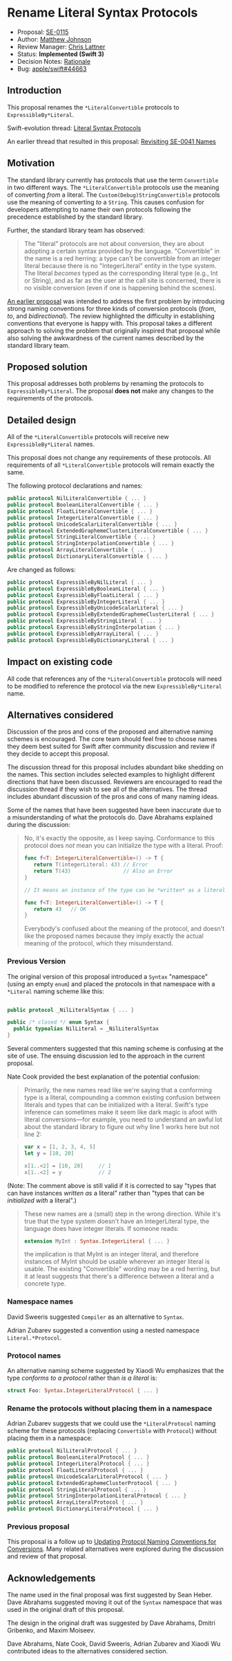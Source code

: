 # Rename Literal Syntax Protocols

* Proposal: [SE-0115](0115-literal-syntax-protocols.md)
* Author: [Matthew Johnson](https://github.com/anandabits)
* Review Manager: [Chris Lattner](http://github.com/lattner)
* Status: **Implemented (Swift 3)**
* Decision Notes: [Rationale](https://forums.swift.org/t/accepted-se-0115-rename-literal-syntax-protocols/3358)
* Bug: [apple/swift#44663](https://github.com/apple/swift/issues/44663)

## Introduction

This proposal renames the `*LiteralConvertible` protocols to `ExpressibleBy*Literal`.  

Swift-evolution thread: [Literal Syntax Protocols](https://forums.swift.org/t/proposal-draft-literal-syntax-protocols/3109)

An earlier thread that resulted in this proposal: [Revisiting SE-0041 Names](https://forums.swift.org/t/revisiting-se-0041-names/3084)

## Motivation

The standard library currently has protocols that use the term `Convertible` in two different ways.  The `*LiteralConvertible` protocols use the meaning of converting *from* a literal.  The `Custom(Debug)StringConvertible` protocols use the meaning of converting *to* a `String`.  This causes confusion for developers attempting to name their own protocols following the precedence established by the standard library.

Further, the standard library team has observed:

> The "literal" protocols are not about conversion, they are about adopting
> a certain syntax provided by the language.  "Convertible" in the name is 
> a red herring: a type can't be convertible from an integer literal because 
> there is no "IntegerLiteral" entity in the type system.  
> The literal *becomes* typed as the corresponding literal type 
> (e.g., Int or String), and as far as the user at the call site is concerned, 
> there is no visible conversion (even if one is happening behind the scenes).

[An earlier proposal](https://github.com/apple/swift-evolution/blob/master/proposals/0041-conversion-protocol-conventions.md) was intended to address the first problem by introducing strong naming conventions for three kinds of conversion protocols (*from*, *to*, and *bidirectional*).  The review highlighted the difficulty in establishing conventions that everyone is happy with.  This proposal takes a different approach to solving the problem that originally inspired that proposal while also solving the awkwardness of the current names described by the standard library team.

## Proposed solution

This proposal addresses both problems by renaming the protocols to `ExpressibleBy*Literal`.  The proposal **does not** make any changes to the requirements of the protocols.

## Detailed design

All of the `*LiteralConvertible` protocols will receive new `ExpressibleBy*Literal` names.  

This proposal does not change any requirements of these protocols.  All requirements of all `*LiteralConvertible` protocols will remain exactly the same.

The following protocol declarations and names:

```swift
public protocol NilLiteralConvertible { ... }
public protocol BooleanLiteralConvertible { ... }
public protocol FloatLiteralConvertible { ... }
public protocol IntegerLiteralConvertible { ... }
public protocol UnicodeScalarLiteralConvertible { ... }
public protocol ExtendedGraphemeClusterLiteralConvertible { ... }
public protocol StringLiteralConvertible { ... }
public protocol StringInterpolationConvertible { ... }
public protocol ArrayLiteralConvertible { ... }
public protocol DictionaryLiteralConvertible { ... }
```

Are changed as follows:

```swift
public protocol ExpressibleByNilLiteral { ... }
public protocol ExpressibleByBooleanLiteral { ... }
public protocol ExpressibleByFloatLiteral { ... }
public protocol ExpressibleByIntegerLiteral { ... }
public protocol ExpressibleByUnicodeScalarLiteral { ... }
public protocol ExpressibleByExtendedGraphemeClusterLiteral { ... }
public protocol ExpressibleByStringLiteral { ... }
public protocol ExpressibleByStringInterpolation { ... }
public protocol ExpressibleByArrayLiteral { ... }
public protocol ExpressibleByDictionaryLiteral { ... }
```

## Impact on existing code

All code that references any of the `*LiteralConvertible` protocols will need to be modified to reference the protocol via the new `ExpressibleBy*Literal` name.

## Alternatives considered

Discussion of the pros and cons of the proposed and alternative naming schemes is encouraged.  The core team should feel free to choose names they deem best suited for Swift after community discussion and review if they decide to accept this proposal.

The discussion thread for this proposal includes abundant bike shedding on the names.  This section includes selected examples to highlight different directions that have been discussed.  Reviewers are encouraged to read the discussion thread if they wish to see all of the alternatives.  The thread includes abundant discussion of the pros and cons of many naming ideas.

Some of the names that have been suggested have been inaccurate due to a misunderstanding of what the protocols do.  Dave Abrahams explained during the discussion:

> No, it's exactly the opposite, as I keep saying.  Conformance to this
> protocol does *not* mean you can initialize the type with a literal.
> Proof:
>
> ```swift
> func f<T: IntegerLiteralConvertible>() -> T {
>    return T(integerLiteral: 43) // Error
>    return T(43)                 // Also an Error
> }
>
> // It means an instance of the type can be *written* as a literal:
>
> func f<T: IntegerLiteralConvertible>() -> T {
>    return 43   // OK
> }
>```
>
> Everybody's confused about the meaning of the protocol, and doesn't like
> the proposed names because they imply exactly the actual meaning of the
> protocol, which they misunderstand.

### Previous Version

The original version of this proposal introduced a `Syntax` "namespace" (using an empty `enum`) and placed the protocols in that namespace with a `*Literal` naming scheme like this:

```swift

public protocol _NilLiteralSyntax { ... }

public /* closed */ enum Syntax {
  public typealias NilLiteral = _NilLiteralSyntax
}
```

Several commenters suggested that this naming scheme is confusing at the site of use.  The ensuing discussion led to the approach in the current proposal.

Nate Cook provided the best explanation of the potential confusion:

> Primarily, the new names read like we're saying that a conforming type is a 
> literal, compounding a common existing confusion between literals and types 
> that can be initialized with a literal. Swift's type inference can sometimes 
> make it seem like dark magic is afoot with literal conversions—for example, 
> you need to understand an awful lot about the standard library to figure out 
> why line 1 works here but not line 2:

>```swift
>var x = [1, 2, 3, 4, 5]
>let y = [10, 20]
>
>x[1..<2] = [10, 20]     // 1
>x[1..<2] = y            // 2
>```

(Note: The comment above is still valid if it is corrected to say "types that can have instances *written as* a literal" rather than "types that can be *initialized with* a literal".)

> These new names are a (small) step in the wrong direction. While it's true 
> that the type system doesn't have an IntegerLiteral type, the language does 
> have integer literals. If someone reads:
>
>```swift
>extension MyInt : Syntax.IntegerLiteral { ... }
>```
>
> the implication is that MyInt is an integer literal, and therefore instances 
> of MyInt should be usable wherever an integer literal is usable. 
> The existing "Convertible" wording may be a red herring, but it at least 
> suggests that there's a difference between a literal and a concrete type.


### Namespace names

David Sweeris suggested `Compiler` as an alternative to `Syntax`.  

Adrian Zubarev suggested a convention using a nested namespace `Literal.*Protocol`.

### Protocol names

An alternative naming scheme suggested by Xiaodi Wu emphasizes that the type *conforms to a protocol* rather than *is a literal* is:

```swift
struct Foo: Syntax.IntegerLiteralProtocol { ... }
```

### Rename the protocols without placing them in a namespace

Adrian Zubarev suggests that we could use the `*LiteralProtocol` naming scheme for these protocols (replacing `Convertible` with `Protocol`) without placing them in a namespace:

```swift
public protocol NilLiteralProtocol { ... }
public protocol BooleanLiteralProtocol { ... }
public protocol IntegerLiteralProtocol { ... }
public protocol FloatLiteralProtocol { ... }
public protocol UnicodeScalarLiteralProtocol { ... }
public protocol ExtendedGraphemeClusterProtocol { ... }
public protocol StringLiteralProtocol { ... }
public protocol StringInterpolationLiteralProtocol { ... }
public protocol ArrayLiteralProtocol { ... }
public protocol DictionaryLiteralProtocol { ... }
```

### Previous proposal

This proposal is a follow up to [Updating Protocol Naming Conventions for Conversions](0041-conversion-protocol-conventions.md).  Many related alternatives were explored during the discussion and review of that proposal.

## Acknowledgements

The name used in the final proposal was first suggested by Sean Heber.  Dave Abrahams suggested moving it out of the `Syntax` namespace that was used in the original draft of this proposal.  

The design in the original draft was suggested by Dave Abrahams, Dmitri Gribenko, and Maxim Moiseev.  

Dave Abrahams, Nate Cook, David Sweeris, Adrian Zubarev and Xiaodi Wu contributed ideas to the alternatives considered section.
